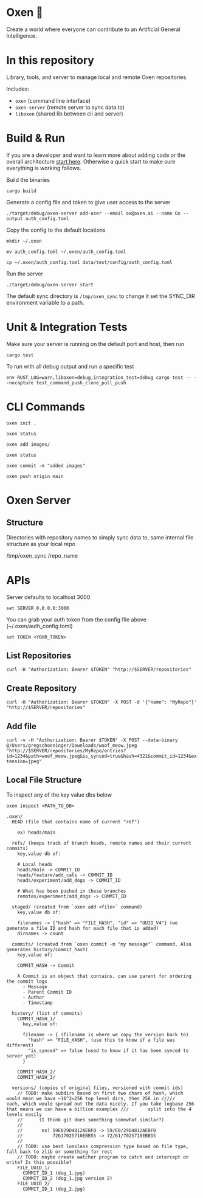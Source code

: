 # Oxen 🐂

Create a world where everyone can contribute to an Artificial General Intelligence.

# In this repository

Library, tools, and server to manage local and remote Oxen repositories.

Includes:
  - `oxen` (command line interface)
  - `oxen-server` (remote server to sync data to)
  - `liboxen` (shared lib between cli and server)

# Build & Run

If you are a developer and want to learn more about adding code or the overall architecture [start here](docs/dev/AddLibraryCode.md). Otherwise a quick start to make sure everything is working follows.

Build the binaries

`cargo build`

Generate a config file and token to give user access to the server

`./target/debug/oxen-server add-user --email ox@oxen.ai --name Ox --output auth_config.toml`

Copy the config to the default locations

`mkdir ~/.oxen`

`mv auth_config.toml ~/.oxen/auth_config.toml`

`cp ~/.oxen/auth_config.toml data/test/config/auth_config.toml`

Run the server

`./target/debug/oxen-server start`

The default sync directory is `/tmp/oxen_sync` to change it set the SYNC_DIR environment variable to a path.


# Unit & Integration Tests

Make sure your server is running on the default port and host, then run

`cargo test`

To run with all debug output and run a specific test

`env RUST_LOG=warn,liboxen=debug,integration_test=debug cargo test -- --nocapture test_command_push_clone_pull_push`

# CLI Commands

`oxen init .`

`oxen status`

`oxen add images/`

`oxen status`

`oxen commit -m "added images"`

`oxen push origin main`

# Oxen Server

## Structure

Directories with repository names to simply sync data to, same internal file structure as your local repo

/tmp/oxen_sync
  /repo_name

# APIs

Server defaults to localhost 3000

`set SERVER 0.0.0.0:3000`

You can grab your auth token from the config file above (~/.oxen/auth_config.toml)

`set TOKEN <YOUR_TOKEN>`

## List Repositories

`curl -H "Authorization: Bearer $TOKEN" "http://$SERVER/repositories"`

## Create Repository

`curl -H "Authorization: Bearer $TOKEN" -X POST -d '{"name": "MyRepo"}' "http://$SERVER/repositories"`

## Add file

`curl -v -H "Authorization: Bearer $TOKEN" -X POST --data-binary @/Users/gregschoeninger/Downloads/woof_meow.jpeg "http://$SERVER/repositories/MyRepo/entries?id=1234&path=woof_meow.jpeg&is_synced=true&hash=4321&commit_id=1234&extension=jpeg"`


## Local File Structure

To inspect any of the key value dbs below

`oxen inspect <PATH_TO_DB>`

```
.oxen/
  HEAD (file that contains name of current "ref")

    ex) heads/main

  refs/ (keeps track of branch heads, remote names and their current commits)
    key,value db of:

    # Local heads
    heads/main -> COMMIT_ID
    heads/feature/add_cats -> COMMIT_ID
    heads/experiment/add_dogs -> COMMIT_ID

    # What has been pushed in these branches
    remotes/experiment/add_dogs -> COMMIT_ID

  staged/ (created from `oxen add <file>` command)
    key,value db of:

    filenames -> {"hash" => "FILE_HASH", "id" => "UUID_V4"} (we generate a file ID and hash for each file that is added)
    dirnames -> count

  commits/ (created from `oxen commit -m "my message"` command. Also generates history/commit_hash)
    key,value of:

    COMMIT_HASH -> Commit

    A Commit is an object that contains, can use parent for ordering the commit logs
      - Message
      - Parent Commit ID
      - Author
      - Timestamp

  history/ (list of commits)
    COMMIT_HASH_1/
      key,value of:

      filename -> { (filename is where we copy the version back to)
        "hash" => "FILE_HASH", (use this to know if a file was different)
        "is_synced" => false (used to know if it has been synced to server yet)
      }

    COMMIT_HASH_2/
    COMMIT_HASH_3/

  versions/ (copies of original files, versioned with commit ids)
    // TODO: make subdirs based on first two chars of hash, which would mean we have ~16^2=256 top level dirs, then 256 in /////       each, which would spread out the data nicely. If you take logbase 256 that means we can have a billion examples ///       split into the 4 levels easily
    //      (I think git does something somewhat similar?)
    // 
    //       ex) 59E029D4812AEBF0 -> 59/E0/29D4812AEBF0
    //           72617025710EBB55 -> 72/61/7025710EBB55
    //
    // TODO: use best lossless compression type based on file type, fall back to zlib or something for rest
    // TODO: maybe create watcher program to catch and intercept on write? Is this possible?
    FILE_UUID_1/
      COMMIT_ID_1 (dog_1.jpg)
      COMMIT_ID_2 (dog_1.jpg version 2)
    FILE_UUID_2/
      COMMIT_ID_1 (dog_2.jpg)
```